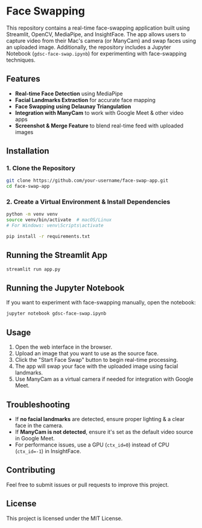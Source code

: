 # Face Swapping 

This repository contains a real-time face-swapping application built using Streamlit, OpenCV, MediaPipe, and InsightFace. The app allows users to capture video from their Mac's camera (or ManyCam) and swap faces using an uploaded image. Additionally, the repository includes a Jupyter Notebook (`gdsc-face-swap.ipynb`) for experimenting with face-swapping techniques.

## Features
- **Real-time Face Detection** using MediaPipe
- **Facial Landmarks Extraction** for accurate face mapping
- **Face Swapping using Delaunay Triangulation**
- **Integration with ManyCam** to work with Google Meet & other video apps
- **Screenshot & Merge Feature** to blend real-time feed with uploaded images

## Installation
### 1. Clone the Repository
```bash
git clone https://github.com/your-username/face-swap-app.git
cd face-swap-app
```

### 2. Create a Virtual Environment & Install Dependencies
```bash
python -m venv venv
source venv/bin/activate  # macOS/Linux
# For Windows: venv\Scripts\activate

pip install -r requirements.txt
```

## Running the Streamlit App
```bash
streamlit run app.py
```

## Running the Jupyter Notebook
If you want to experiment with face-swapping manually, open the notebook:
```bash
jupyter notebook gdsc-face-swap.ipynb
```

## Usage
1. Open the web interface in the browser.
2. Upload an image that you want to use as the source face.
3. Click the "Start Face Swap" button to begin real-time processing.
4. The app will swap your face with the uploaded image using facial landmarks.
5. Use ManyCam as a virtual camera if needed for integration with Google Meet.

## Troubleshooting
- If **no facial landmarks** are detected, ensure proper lighting & a clear face in the camera.
- If **ManyCam is not detected**, ensure it's set as the default video source in Google Meet.
- For performance issues, use a GPU (`ctx_id=0`) instead of CPU (`ctx_id=-1`) in InsightFace.

## Contributing
Feel free to submit issues or pull requests to improve this project.

## License
This project is licensed under the MIT License.
